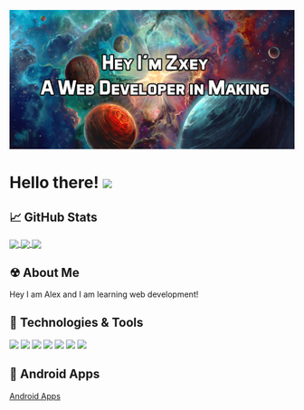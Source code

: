 
[![Header](https://raw.githubusercontent.com/Zxey10/Zxey10/master/githubpng.png "Header")](https://github.com/Zxey10/)

# Hello there! <img src="https://media.giphy.com/media/26tn33aiTi1jkl6H6/giphy.gif" width="50px">


## &#x1f4c8; GitHub Stats


<a href="https://github.com/Zxey10/github-readme-stats">
  <img align="center" src="https://github-readme-stats.vercel.app/api?username=Zxey10&show_icons=true&theme=radical" />
</a>

<a href="https://github.com/Zxey10">
  <img align="center" src="https://github-readme-stats.vercel.app/api/top-langs/?username=Zxey10&layout=compact&theme=radical" />
</a>

<a href="https://github.com/Zxey10">
  <img align="center" src="https://github-readme-stats.vercel.app/api/wakatime?username=Zxey10&theme=radical" />
</a>

## &#x2622; About Me
Hey I am Alex and I am learning web development!



## 🔧 Technologies & Tools
![](https://img.shields.io/badge/Editor-VS%20CODE-informational?style=flat&logo=visualstudiocode&logoColor=blue&color=orange)
![](https://img.shields.io/badge/OS-Windows-informational?style=flat&logo=windows&logoColor=blue&color=orange)
![](https://img.shields.io/badge/CODE-HTML-informational?style=flat&logo=html5&logoColor=red&color=orange)
![](https://img.shields.io/badge/CODE-CSS-informational?style=flat&logo=css3&logoColor=blue&color=orange)
![](https://img.shields.io/badge/CODE-JS-informational?style=flat&logo=javascript&logoColor=fff200&color=orange)
![](https://img.shields.io/badge/CODE-REACT-informational?style=flat&logo=react&logoColor=00aeff&color=orange)
![](https://img.shields.io/badge/DB-MongoDB-informational?style=flat&logo=mongodb&logoColor=green&color=orange)

## 📱 Android Apps
<a href="https://play.google.com/store/apps/dev?id=9150455945083472453">Android Apps</a>

<!-- Resources -->
<!-- Icons: https://simpleicons.org/ -->
<!-- GitHub Stats: https://github.com/anuraghazra/github-readme-stats -->
<!-- Emojis: https://emojipedia.org/emoji/ -->
<!-- HTML Emojis: https://www.fileformat.info/index.htm -->
<!-- Shields: https://shields.io/ -->
<!-- Awesome GitHub Profile README: https://github.com/abhisheknaiidu/awesome-github-profile-readme -->
